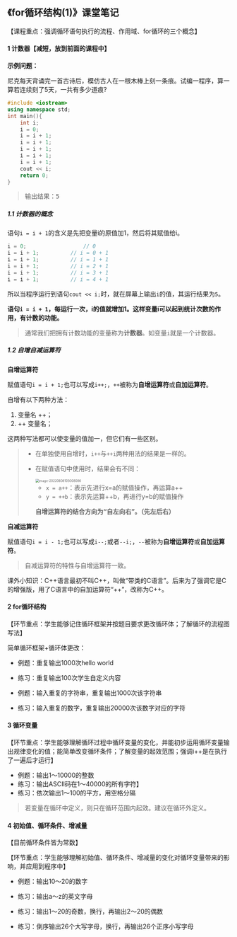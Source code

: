 ## 《for循环结构(1)》课堂笔记

【课程重点：强调循环语句执行的流程、作用域、for循环的三个概念】

#### 1 计数器【减短，放到前面的课程中】

**示例问题：**

尼克每天背诵完一首古诗后，模仿古人在一根木棒上刻一条痕。试编一程序，算一算若连续刻了5天，一共有多少道痕?

```C++
#include <iostream>
using namespace std;
int main(){
    int i;
    i = 0;
    i = i + 1;
    i = i + 1;
    i = i + 1;
    i = i + 1;
    i = i + 1;
    cout << i;
    return 0;
}
```

> 输出结果：<kbd>5</kbd>



##### 1.1 计数器的概念

语句`i = i + 1`的含义是先把变量i的原值加1，然后将其赋值给i。

```C++
i = 0;					// 0
i = i + 1;			// i = 0 + 1
i = i + 1;			// i = 1 + 1
i = i + 1;			// i = 2 + 1
i = i + 1;			// i = 3 + 1
i = i + 1;			// i = 4 + 1
```

所以当程序运行到语句`cout << i;`时，就在屏幕上输出`i`的值，其运行结果为`5`。



**语句`i = i + 1`，每运行一次，i的值就增加1。这样变量i可以起到统计次数的作用，有计数的功能。**

> 通常我们把拥有计数功能的变量称为**计数器**。如变量`i`就是一个计数器。



##### 1.2 自增自减运算符

**自增运算符**

赋值语句`i = i + 1;`也可以写成`i++;`，`++`被称为**自增运算符**或**自加运算符**。

自增有以下两种方法：

1. 变量名 ++；
2. ++ 变量名；

这两种写法都可以使变量的值加一，但它们有一些区别。

> - 在单独使用自增时，`i++`与`++i`两种用法的结果是一样的。
>
> - 在赋值语句中使用时，结果会有不同：
>
>   <img src="/Users/wyrm/Library/Application Support/typora-user-images/image-20220608105008086.png" alt="image-20220608105008086" style="zoom:50%;" />
>
>   - `x = a++`：表示先进行x=a的赋值操作，再运算a++
>   - `y = ++b`：表示先运算++b，再进行y=b的赋值操作
>
>   **自增运算符的结合方向为“自左向右”。（先左后右）**

**自减运算符**

赋值语句`i = i - 1;`也可以写成`i--;`或者`--i;`，`--`被称为**自增运算符**或**自加运算符**。

> 自减运算符的特性与自增运算符一致。



课外小知识：C++语言最初不叫C++，叫做“带类的C语言”。后来为了强调它是C的增强版，用了C语言中的自加运算符“++”，改称为C++。



#### 2 for循环结构

【环节重点：学生能够记住循环框架并按题目要求更改循环体；了解循环的流程图写法】

简单循环框架+循环体更改：

- 例题：重复输出1000次hello world
- 练习：重复输出100次学生自定义内容



- 例题：输入重复的字符串，重复输出1000次该字符串
- 练习：输入重复的数字，重复输出20000次该数字对应的字符



#### 3 循环变量

【环节重点：学生能够理解循环过程中循环变量的变化，并能初步运用循环变量输出规律变化的值；能简单改变循环条件；了解变量的起效范围；强调i++是在执行了一遍后才运行】

- 例题：输出1～10000的整数
- 练习：输出ASCII码在1～40000的所有字符】
- 练习：依次输出1～100的平方，用空格分隔

> 若变量在循环中定义，则只在循环范围内起效。建议在循环外定义。



#### 4 初始值、循环条件、增减量

【目前循环条件皆为常数】

【环节重点：学生能够理解初始值、循环条件、增减量的变化对循环变量带来的影响，并应用到程序中】

- 例题：输出10～20的数字
- 练习：输出a～z的英文字母
- 练习：输出1～20的奇数，换行，再输出2～20的偶数

- 练习：倒序输出26个大写字母，换行，再输出26个正序小写字母
